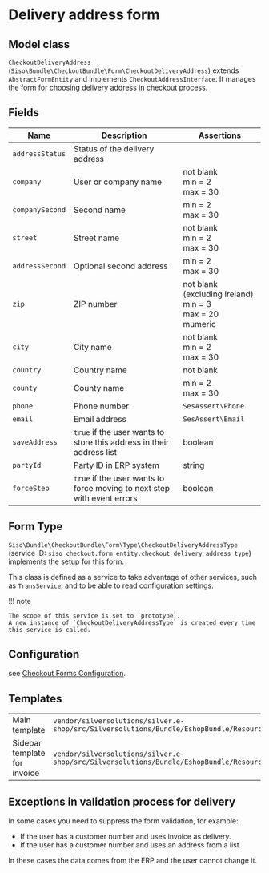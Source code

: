 # Delivery address form

## Model class

`CheckoutDeliveryAddress` (`Siso\Bundle\CheckoutBundle\Form\CheckoutDeliveryAddress`)
extends `AbstractFormEntity` and implements `CheckoutAddressInterface`.
It manages the form for choosing delivery address in checkout process.

## Fields

|Name|Description|Assertions|
|--- |--- |--- |
|`addressStatus`|Status of the delivery address||
|`company`|User or company name|not blank</br>min = 2</br>max = 30|
|`companySecond`|Second name|min = 2</br>max = 30|
|`street`|Street name|not blank</br>min = 2</br>max = 30|
|`addressSecond`|Optional second address|min = 2</br>max = 30|
|`zip`|ZIP number|not blank (excluding Ireland)</br>min = 3</br>max = 20</br>mumeric|
|`city`|City name|not blank</br>min = 2</br>max = 30|
|`country`|Country name|not blank|
|`county`|County name|min = 2</br>max = 30|
|`phone`|Phone number|`SesAssert\Phone`|
|`email`|Email address|`SesAssert\Email`|
|`saveAddress`|`true` if the user wants to store this address in their address list|boolean|
|`partyId`|Party ID in ERP system|string|
|`forceStep`|`true` if the user wants to force moving to next step with event errors|boolean|

## Form Type

`Siso\Bundle\CheckoutBundle\Form\Type\CheckoutDeliveryAddressType`
(service ID: `siso_checkout.form_entity.checkout_delivery_address_type`)
implements the setup for this form.

This class is defined as a service to take advantage of other services, such as `TransService`,
and to be able to read configuration settings.

!!! note

    The scope of this service is set to `prototype`.
    A new instance of `CheckoutDeliveryAddressType` is created every time this service is called.

## Configuration

see [Checkout Forms Configuration](configuration_for_checkout_forms.md).

## Templates

|                              |        |
| ---------------------------- | ------ |
| Main template                | `vendor/silversolutions/silver.e-shop/src/Silversolutions/Bundle/EshopBundle/Resources/views/Checkout/checkout_delivery_address.html.twig` |
| Sidebar template for invoice | `vendor/silversolutions/silver.e-shop/src/Silversolutions/Bundle/EshopBundle/Resources/views/Checkout/sidebar_delivery_address.html.twig`  |

## Exceptions in validation process for delivery

In some cases you need to suppress the form validation, for example:

- If the user has a customer number and uses invoice as delivery.
- If the user has a customer number and uses an address from a list.

In these cases the data comes from the ERP and the user cannot change it.
